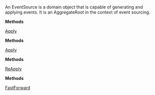 An EventSource is a domain object that is capable of generating and applying events.  It is an AggregateRoot in the context
            of event sourcing.

**Methods**

[Apply](Bifrost.Events.IEventSource.Apply)


**Methods**

[Apply](Bifrost.Events.IEventSource.Apply)


**Methods**

[ReApply](Bifrost.Events.IEventSource.ReApply)


**Methods**

[FastForward](Bifrost.Events.IEventSource.FastForward)

